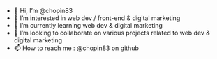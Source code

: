 - 👋 Hi, I’m @chopin83
- 👀 I’m interested in web dev / front-end & digital marketing
- 🌱 I’m currently learning web dev & digital marketing
- 💞️ I’m looking to collaborate on various projects related to web dev & digital marketing
- 📫 How to reach me : @chopin83 on github

<!---
chopin83/chopin83 is a ✨ special ✨ repository because its `README.md` (this file) appears on your GitHub profile.
You can click the Preview link to take a look at your changes.
--->
